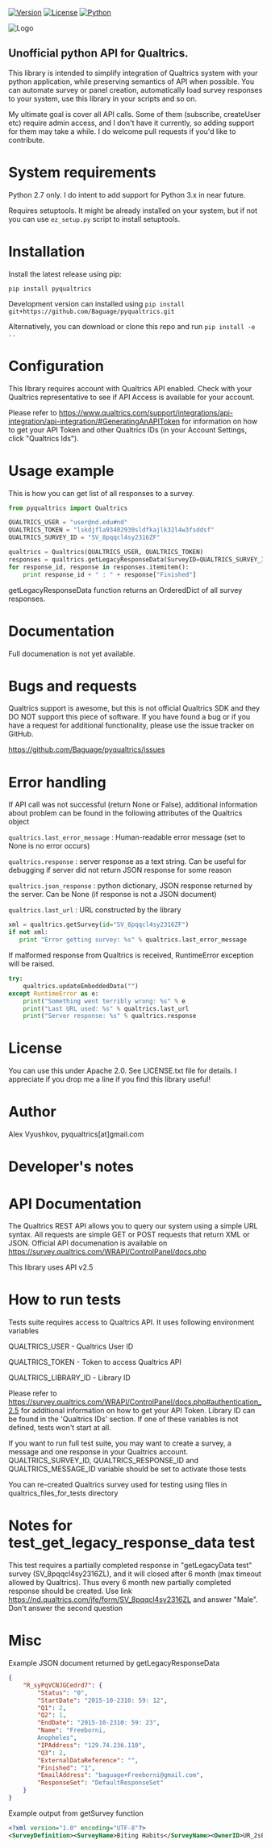 [![Version](https://img.shields.io/pypi/v/pyqualtrics.svg)](https://pypi.python.org/pypi/pyqualtrics)
[![License](https://img.shields.io/pypi/l/pyqualtrics.svg)](https://pypi.python.org/pypi/pyqualtrics)
[![Python](https://img.shields.io/pypi/pyversions/pyqualtrics.svg)](https://pypi.python.org/pypi/pyqualtrics)

![Logo](img/pyqualtrics.png)

Unofficial python API for Qualtrics. 
-------------------
This library is intended to simplify integration of Qualtrics system with your python application, while preserving semantics of API when possible. You can automate survey or panel creation, automatically load survey responses to your system, use this library in your scripts and so on.

My ultimate goal is cover all API calls. Some of them (subscribe, createUser etc) require admin access, and I don't have it currently, so adding support for them may take a while. I do welcome pull requests if you'd like to contribute.

# System requirements

Python 2.7 only. I do intent to add support for Python 3.x in near future.

Requires setuptools. It might be already installed on your system, but if not you can use `ez_setup.py` script to install setuptools.

# Installation

Install the latest release using pip:

`pip install pyqualtrics`

Development version can installed using `pip install git+https://github.com/Baguage/pyqualtrics.git`

Alternatively, you can download or clone this repo and run `pip install -e ..`

# Configuration
This library requires account with Qualtrics API enabled. Check with your Qualtrics representative to see if API 
Access is available for your account.

Please refer to https://www.qualtrics.com/support/integrations/api-integration/api-integration/#GeneratingAnAPIToken 
for information on how to get your API Token and other Qualtrics IDs (in your Account Settings, 
click "Qualtrics Ids").


# Usage example

This is how you can get list of all responses to a survey. 

```python
from pyqualtrics import Qualtrics

QUALTRICS_USER = "user@nd.edu#nd"
QUALTRICS_TOKEN = "lskdjfla93402930sldfkajlk32l4w3fsddsf"
QUALTRICS_SURVEY_ID = "SV_8pqqcl4sy2316ZF"

qualtrics = Qualtrics(QUALTRICS_USER, QUALTRICS_TOKEN)
responses = qualtrics.getLegacyResponseData(SurveyID=QUALTRICS_SURVEY_ID)
for response_id, response in responses.itemitem():
    print response_id + " : " + response["Finished"]
```

getLegacyResponseData function returns an OrderedDict of all survey responses.

# Documentation

Full documenation is not yet available.

# Bugs and requests

Qualtrics support is awesome, but this is not official Qualtrics SDK and they DO NOT support this piece of software.
If you have found a bug or if you have a request for additional functionality, please use the issue tracker on GitHub.

https://github.com/Baguage/pyqualtrics/issues

# Error handling

If API call was not successful (return None or False), additional information about problem can be found in the following attributes of the Qualtrics object

`qualtrics.last_error_message` : Human-readable error message (set to None is no error occurs)

`qualtrics.response` : server response as a text string. Can be useful for debugging if server did not return JSON response for some reason

`qualtrics.json_response` : python dictionary, JSON response returned by the server. Can be None (if response is not a JSON document) 

`qualtrics.last_url` : URL constructed by the library

```python
xml = qualtrics.getSurvey(id="SV_8pqqcl4sy2316ZF")
if not xml:
   print "Error getting survey: %s" % qualtrics.last_error_message
```

If malformed response from Qualtrics is received, RuntimeError exception will be raised.
```python
try:
    qualtrics.updateEmbeddedData("")
except RuntimeError as e:
    print("Something went terribly wrong: %s" % e
    print("Last URL used: %s" % qualtrics.last_url
    print("Server response: %s" % qualtrics.response
```

# License

You can use this under Apache 2.0. See LICENSE.txt file for details. I appreciate if you drop me a line if you find this library useful!

# Author

Alex Vyushkov, pyqualtrics[at]gmail.com


Developer's notes
====

# API Documentation

The Qualtrics REST API allows you to query our system using a simple URL syntax. All requests are simple GET or POST requests that return XML or JSON.
Official API documenation is available on https://survey.qualtrics.com/WRAPI/ControlPanel/docs.php

This library uses API v2.5

# How to run tests

Tests suite requires access to Qualtrics API. It uses following environment variables

QUALTRICS_USER	- Qualtrics User ID

QUALTRICS_TOKEN	- Token to access Qualtrics API

QUALTRICS_LIBRARY_ID - Library ID

Please refer to https://survey.qualtrics.com/WRAPI/ControlPanel/docs.php#authentication_2.5 for additional information
on how to get your API Token. Library ID can be found in the 'Qualtrics IDs' section.
If one of these variables is not defined, tests won't start at all.

If you want to run full test suite, you may want to create a survey, a message and one response in your Qualtrics account.
QUALTRICS_SURVEY_ID, QUALTRICS_RESPONSE_ID and QUALTRICS_MESSAGE_ID variable should be set to activate those tests

You can re-created Qualtrics survey used for testing using files in qualtrics_files_for_tests directory

# Notes for test_get_legacy_response_data test

This test requires a partially completed response in "getLegacyData test" survey (SV_8pqqcl4sy2316ZL), 
and it will closed after 6 month (max timeout allowed by Qualtrics). Thus every 6 month new 
partially completed response should be created. 
Use link https://nd.qualtrics.com/jfe/form/SV_8pqqcl4sy2316ZL and answer "Male". Don't answer the second question

# Misc

Example JSON document returned by getLegacyResponseData
```json
{
	"R_syPqVCNJGCedrd7": {
		"Status": "0",
		"StartDate": "2015-10-2310: 59: 12",
		"Q1": 2,
		"Q2": 1,
		"EndDate": "2015-10-2310: 59: 23",
		"Name": "Freeborni,
		Anopheles",
		"IPAddress": "129.74.236.110",
		"Q3": 2,
		"ExternalDataReference": "",
		"Finished": "1",
		"EmailAddress": "baguage+Freeborni@gmail.com",
		"ResponseSet": "DefaultResponseSet"
	}
}
```

Example output from getSurvey function

```xml
<?xml version="1.0" encoding="UTF-8"?>
<SurveyDefinition><SurveyName>Biting Habits</SurveyName><OwnerID>UR_2sExgmQSPbZHykt</OwnerID><isActive>1</isActive><CreationDate>2015-10-23 08:06:33</CreationDate><LastModifiedDate>2015-10-23 09:03:33</LastModifiedDate><StartDate>0000-00-00 00:00:00</StartDate><ExpirationDate>0000-00-00 00:00:00</ExpirationDate><Languages><Language Default="1">EN</Language></Languages><Questions><Question QuestionID="QID1"><Type>MC</Type><Selector>SAVR</Selector><SubSelector>TX</SubSelector><QuestionText><![CDATA[Did you bite a human inside of their house yestersday?]]></QuestionText><QuestionDescription><![CDATA[Did you bite a human inside of their house yestersday?]]></QuestionDescription><ExportTag><![CDATA[Q1]]></ExportTag><Validation><ForceResponse>0</ForceResponse></Validation><Choices><Choice ID="1" Recode="1"><Description><![CDATA[Yes]]></Description></Choice><Choice ID="2" Recode="2"><Description><![CDATA[No]]></Description></Choice></Choices></Question><Question QuestionID="QID2"><Type>MC</Type><Selector>SAVR</Selector><SubSelector>TX</SubSelector><QuestionText><![CDATA[Did you bite an animal yesterday?]]></QuestionText><QuestionDescription><![CDATA[Did you bite an animal yesterday?]]></QuestionDescription><ExportTag><![CDATA[Q2]]></ExportTag><Validation><ForceResponse>0</ForceResponse></Validation><Choices><Choice ID="1" Recode="1"><Description><![CDATA[Yes]]></Description></Choice><Choice ID="2" Recode="2"><Description><![CDATA[No]]></Description></Choice></Choices></Question><Question QuestionID="QID3"><Type>MC</Type><Selector>SAVR</Selector><SubSelector>TX</SubSelector><QuestionText><![CDATA[Did you bit a human outside of their house yesterday?]]></QuestionText><QuestionDescription><![CDATA[Did you bit a human outside of their house yesterday?]]></QuestionDescription><ExportTag><![CDATA[Q3]]></ExportTag><Validation><ForceResponse>0</ForceResponse></Validation><Choices><Choice ID="1" Recode="1"><Description><![CDATA[Yes]]></Description></Choice><Choice ID="2" Recode="2"><Description><![CDATA[No]]></Description></Choice></Choices></Question></Questions><Blocks><Block Description="Default Question Block" ID="BL_bjRmnCl7AUvhOfj"><BlockElements><Question QuestionID="QID1"/><Question QuestionID="QID2"/><Question QuestionID="QID3"/></BlockElements></Block></Blocks><SurveyFlow><Block FlowID="FL_2" ID="BL_bjRmnCl7AUvhOfj"/></SurveyFlow><EmbeddedData/></SurveyDefinition>
```

